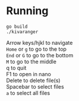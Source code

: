 # Running
```
go build
./kivaranger
```

Arrow keys/hjkl to navigate \
`Home` or `g` to go to the top \
`End` or `G` to go to the bottom \
`M` to go to the middle \
q to quit \
F1 to open in nano \
Delete to delete file(s) \
Spacebar to select files \
`a` to select all files
